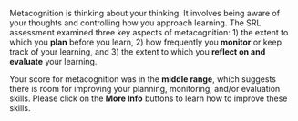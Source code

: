 Metacognition is thinking about your thinking. It involves being aware of your thoughts and controlling how you approach learning. The SRL assessment examined three key aspects of metacognition: 1) the extent to which you **plan** before you learn, 2) how frequently you **monitor** or keep track of your learning, and 3) the extent to which you **reflect on and evaluate** your learning. 

Your score for metacognition was in the **middle range**, which suggests there is room for improving your planning, monitoring, and/or evaluation skills. Please click on the **More Info** buttons to learn how to improve these skills. 



